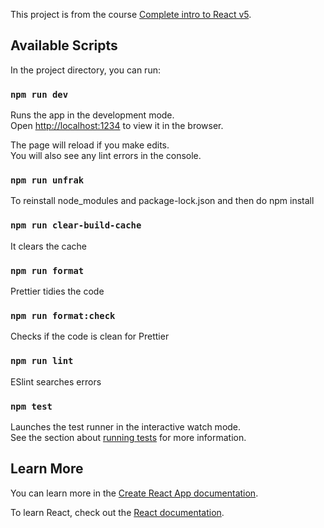 This project is from the course [Complete intro to React v5](https://github.com/btholt/complete-intro-to-react-v5).

## Available Scripts

In the project directory, you can run:

### `npm run dev`

Runs the app in the development mode.<br>
Open [http://localhost:1234](http://localhost:1234) to view it in the browser.

The page will reload if you make edits.<br>
You will also see any lint errors in the console.

### `npm run unfrak`

To reinstall node_modules and package-lock.json and then do npm install

### `npm run clear-build-cache`

It clears the cache

### `npm run format`

Prettier tidies the code

### `npm run format:check`

Checks if the code is clean for Prettier

### `npm run lint`

ESlint searches errors

### `npm test`

Launches the test runner in the interactive watch mode.<br>
See the section about [running tests](https://facebook.github.io/create-react-app/docs/running-tests) for more information.

## Learn More

You can learn more in the [Create React App documentation](https://facebook.github.io/create-react-app/docs/getting-started).

To learn React, check out the [React documentation](https://reactjs.org/).
